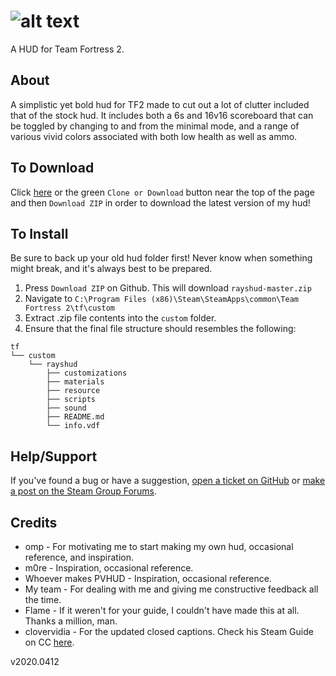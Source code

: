![alt text](http://huds.tf/forum/xthreads_attach.php/572_1486499416_dd57b51a/8daf74d7f23cd9e2dd4abd849b3f0644/directory.jpg)
=======

A HUD for Team Fortress 2.

About
-------

A simplistic yet bold hud for TF2 made to cut out a lot of clutter included that of the stock hud. It includes both a 6s and 16v16 scoreboard that can be toggled by changing to and from the minimal mode, and a range of various vivid colors associated with both low health as well as ammo.

To Download
--------

Click [here](https://github.com/raysfire/rayshud/archive/master.zip) or the green `Clone or Download` button near the top of the page and then `Download ZIP` in order to download the latest version of my hud!

To Install
--------

Be sure to back up your old hud folder first! Never know when something might break, and it's always best to be prepared.

1. Press `Download ZIP` on Github. This will download `rayshud-master.zip`
2. Navigate to `C:\Program Files (x86)\Steam\SteamApps\common\Team Fortress 2\tf\custom`
3. Extract .zip file contents into the `custom` folder.
4. Ensure that the final file structure should resembles the following:
```
tf
└── custom
    └── rayshud
        ├── customizations
        ├── materials
        ├── resource
        ├── scripts
        ├── sound
        ├── README.md
        └── info.vdf
```

Help/Support
--------
If you've found a bug or have a suggestion, [open a ticket on GitHub](https://github.com/raysfire/rayshud/issues/new) or [make a post on the Steam Group Forums](https://steamcommunity.com/groups/rayshud/discussions).

Credits
--------

* omp - For motivating me to start making my own hud, occasional reference, and inspiration.
* m0re - Inspiration, occasional reference.
* Whoever makes PVHUD - Inspiration, occasional reference.
* My team - For dealing with me and giving me constructive feedback all the time.
* Flame - If it weren't for your guide, I couldn't have made this at all. Thanks a million, man.
* clovervidia - For the updated closed captions. Check his Steam Guide on CC [here](https://steamcommunity.com/sharedfiles/filedetails/?id=167785751).

v2020.0412
